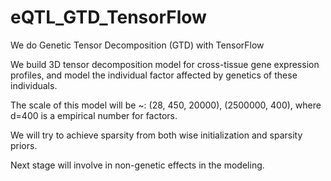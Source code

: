 # eQTL_GTD_TensorFlow

We do Genetic Tensor Decomposition (GTD) with TensorFlow

We build 3D tensor decomposition model for cross-tissue gene expression profiles, and model the individual factor affected by genetics of these individuals.

The scale of this model will be ~: (28, 450, 20000), (2500000, 400), where d=400 is a empirical number for factors.

We will try to achieve sparsity from both wise initialization and sparsity priors.

Next stage will involve in non-genetic effects in the modeling.



